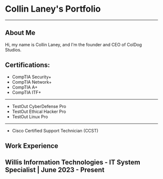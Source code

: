 # Collin Laney's Portfolio

---

## About Me

Hi, my name is Collin Laney, and I'm the founder and CEO of ColDog Studios.

## Certifications:

 - CompTIA Security+
 - CompTIA Network+
 - CompTIA A+
 - CompTIA ITF+

---

 - TestOut CyberDefense Pro
 - TestOut Ethical Hacker Pro
 - TestOut Linux Pro

---

 - Cisco Certified Support Technician (CCST)

## Work Experience

**Willis Information Technologies - IT System Specialist | June 2023 - Present**
 - 
